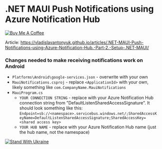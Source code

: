 # .NET MAUI Push Notifications using Azure Notification Hub

[![Buy Me A Coffee](https://ik.imagekit.io/VladislavAntonyuk/vladislavantonyuk/misc/bmc-button.png)](https://www.buymeacoffee.com/vlad.antonyuk)

Article: https://vladislavantonyuk.github.io/articles/.NET-MAUI-Push-Notifications-using-Azure-Notification-Hub.-Part-2.-Setup-.NET-MAUI/

### Changes needed to make receiving notifications work on Android
- `Platforms\Android\google-services.json` - overwrite with your own
- `MauiNotifications.csproj` - replace `<ApplicationId>` with your own, likely something like `com.CompanyName.MauiNotifications`
- `MauiProgram.cs`
  - `YOUR CONNECTION STRING` - replace with your Azure Notification Hub connection string from "DefaultListenSharedAccessSignature".
	It should look something like this: `Endpoint=sb://<namespace>.servicebus.windows.net/;SharedAccessKeyName=DefaultListenSharedAccessSignature;SharedAccessKey=<shared access key>`
  - `YOUR HUB NAME` - replace with your Azure Notification Hub name (just the hub name, not the namespace)

[![Stand With Ukraine](https://img.shields.io/badge/made_in-ukraine-ffd700.svg?labelColor=0057b7)](https://stand-with-ukraine.pp.ua)